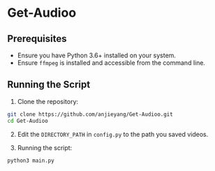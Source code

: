 # Get-Audioo

## Prerequisites

- Ensure you have Python 3.6+ installed on your system.
- Ensure `ffmpeg` is installed and accessible from the command line.

## Running the Script

1. Clone the repository:

```bash
git clone https://github.com/anjieyang/Get-Audioo.git
cd Get-Audioo
```

2. Edit the `DIRECTORY_PATH` in `config.py` to the path you saved videos.

3. Running the script:

```bash
python3 main.py
```
